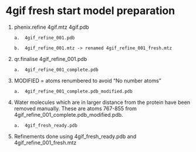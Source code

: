 # 4gif fresh start model preparation


1.	phenix.refine 4gif.mtz 4gif.pdb 

        a.	4gif_refine_001.pdb
  
        b.	4gif_refine_001.mtz -> renamed 4gif_refine_001_fresh.mtz
  
2.	qr.finalise 4gif_refine_001.pdb

        a.	4gif_refine_001_complete.pdb
  
3.	MODIFIED = atoms renumbered to avoid “No number atoms”

        a.	4gif_refine_001_complete.pdb_modified.pdb
  
4.	Water molecules which are in larger distance from the protein have been removed manually. These are atoms 767-855 from           4gif_refine_001_complete.pdb_modified.pdb. 

        a.	4gif_fresh_ready.pdb 
  
5. Refinements done using 4gif_fresh_ready.pdb  and 4gif_refine_001_fresh.mtz
